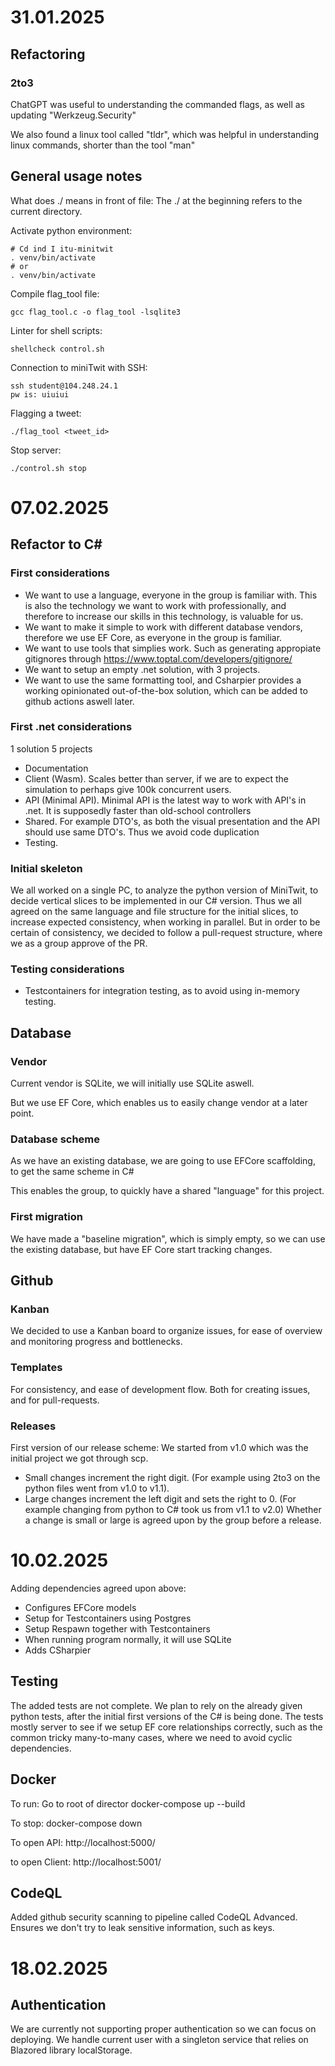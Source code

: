 # 31.01.2025

## Refactoring

### 2to3
ChatGPT was useful to understanding the commanded flags, as well as updating "Werkzeug.Security"

We also found a linux tool called "tldr", which was helpful in understanding linux commands, shorter than the tool "man"


## General usage notes


What does ./ means in front of file: The ./ at the beginning refers to the current directory.


Activate python environment:

    # Cd ind I itu-minitwit
    . venv/bin/activate
    # or
    . venv/bin/activate

Compile flag_tool file:

    gcc flag_tool.c -o flag_tool -lsqlite3

Linter for shell scripts:

    shellcheck control.sh

Connection to miniTwit with SSH:

    ssh student@104.248.24.1
    pw is: uiuiui

Flagging a tweet:

    ./flag_tool <tweet_id>

Stop server:

    ./control.sh stop


# 07.02.2025


## Refactor to C#


### First considerations

* We want to use a language, everyone in the group is familiar with. This is also the technology we want to work with professionally, and therefore to increase our skills in this technology, is valuable for us.
* We want to make it simple to work with different database vendors, therefore we use EF Core, as everyone in the group is familiar.
* We want to use tools that simplies work. Such as generating appropiate gitignores through https://www.toptal.com/developers/gitignore/
* We want to setup an empty .net solution, with 3 projects.
* We want to use the same formatting tool, and Csharpier provides a working opinionated out-of-the-box solution, which can be added to github actions aswell later.


### First .net considerations

1 solution
5 projects
* Documentation
* Client (Wasm). Scales better than server, if we are to expect the simulation to perhaps give 100k concurrent users.
* API (Minimal API). Minimal API is the latest way to work with API's in .net. It is supposedly faster than old-school controllers
* Shared. For example DTO's, as both the visual presentation and the API should use same DTO's. Thus we avoid code duplication
* Testing.

### Initial skeleton

We all worked on a single PC, to analyze the python version of MiniTwit, to decide vertical slices to be implemented in our C# version.
Thus we all agreed on the same language and file structure for the initial slices, to increase expected consistency, when working in parallel.
But in order to be certain of consistency, we decided to follow a pull-request structure, where we as a group approve of the PR.


### Testing considerations

* Testcontainers for integration testing, as to avoid using in-memory testing.


## Database

### Vendor

Current vendor is SQLite, we will initially use SQLite aswell.

But we use EF Core, which enables us to easily change vendor at a later point.

### Database scheme

As we have an existing database, we are going to use EFCore scaffolding, to get the same scheme in C#

This enables the group, to quickly have a shared "language" for this project.

### First migration

We have made a "baseline migration", which is simply empty, so we can use the existing database, but have EF Core start tracking changes.

## Github

### Kanban

We decided to use a Kanban board to organize issues, for ease of overview and monitoring progress and bottlenecks.

### Templates

For consistency, and ease of development flow.
Both for creating issues, and for pull-requests.

### Releases

First version of our release scheme:
We started from v1.0 which was the initial project we got through scp.
* Small changes increment the right digit. (For example using 2to3 on the python files went from v1.0 to v1.1).
* Large changes increment the left digit and sets the right to 0. (For example changing from python to C# took us from v1.1 to v2.0)
Whether a change is small or large is agreed upon by the group before a release.

# 10.02.2025

Adding dependencies agreed upon above:
* Configures EFCore models
* Setup for Testcontainers using Postgres
* Setup Respawn together with Testcontainers
* When running program normally, it will use SQLite
* Adds CSharpier


## Testing

The added tests are not complete. We plan to rely on the already given python tests, after
the initial first versions of the C# is being done.
The tests mostly server to see if we setup EF core relationships correctly,
such as the common tricky many-to-many cases, where we need to avoid cyclic dependencies.

## Docker
To run:
Go to root of director
docker-compose up --build

To stop:
docker-compose down

To open API:
http://localhost:5000/

to open Client:
http://localhost:5001/


## CodeQL

Added github security scanning to pipeline called CodeQL Advanced.
Ensures we don't try to leak sensitive information, such as keys.

# 18.02.2025

## Authentication

We are currently not supporting proper authentication so we can focus on deploying. 
We handle current user with a singleton service that relies on Blazored library localStorage.

